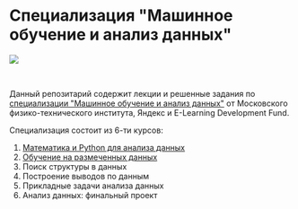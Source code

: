 # Специализация "Машинное обучение и анализ данных"
<p>
  <a href="https://www.coursera.org/specializations/machine-learning-data-analysis">
    <img src="https://d3njjcbhbojbot.cloudfront.net/api/utilities/v1/imageproxy/https://d15cw65ipctsrr.cloudfront.net/db/abe010b0bd11e5bda4c35792983a0c/2-05.jpg?auto=format%2Ccompress&dpr=1">
  </a>
</p>
<br>

Данный репозитарий содержит лекции и решенные задания по [cпециализации "Машинное обучение и анализ данных"](https://www.coursera.org/specializations/machine-learning-data-analysis)
от Московского физико-технического института, Яндекс и E-Learning Development Fund.

Специализация состоит из 6-ти курсов:

1. [Математика и Python для анализа данных](https://github.com/alexeykorevin/CourseraML/tree/master/course_01_mathematics_and_python)
2. [Обучение на размеченных данных](https://github.com/alexeykorevin/CourseraML/tree/master/course_02_supervised_learning)
3. Поиск структуры в данных
4. Построение выводов по данным
5. Прикладные задачи анализа данных
6. Анализ данных: финальный проект
